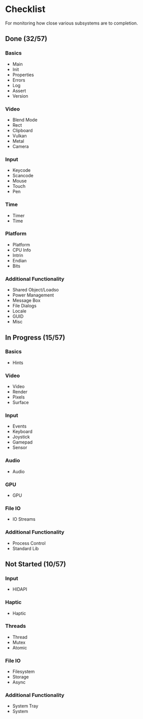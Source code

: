# Checklist
For monitoring how close various subsystems are to completion.

## Done (32/57)

### Basics
* Main
* Init
* Properties
* Errors
* Log
* Assert
* Version

### Video
* Blend Mode
* Rect
* Clipboard
* Vulkan
* Metal
* Camera

### Input
* Keycode
* Scancode
* Mouse
* Touch
* Pen

### Time
* Timer
* Time

### Platform
* Platform
* CPU Info
* Intrin
* Endian
* Bits

### Additional Functionality
* Shared Object/Loadso
* Power Management
* Message Box
* File Dialogs
* Locale
* GUID
* Misc

## In Progress (15/57)

### Basics
* Hints

### Video
* Video
* Render
* Pixels
* Surface

### Input
* Events
* Keyboard
* Joystick
* Gamepad
* Sensor

### Audio
* Audio

### GPU
* GPU

### File IO
* IO Streams

### Additional Functionality
* Process Control
* Standard Lib

## Not Started (10/57)

### Input
* HIDAPI

### Haptic
* Haptic

### Threads
* Thread
* Mutex
* Atomic

### File IO
* Filesystem
* Storage
* Async

### Additional Functionality
* System Tray
* System
